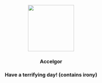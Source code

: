 <p align="center">
    <img src="https://raw.githubusercontent.com/PokeAPI/sprites/master/sprites/pokemon/617.png" width="150" height="150">
</p>
<h3 align="center"> <b>Accelgor</b></h3>
<h3 align="center">Have a terrifying day! (contains irony)</h3>
